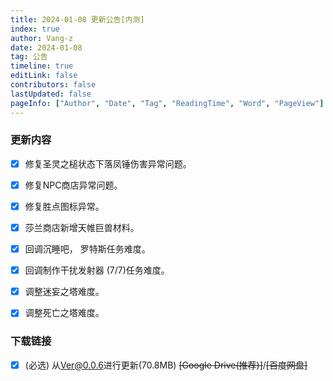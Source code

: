 ```yaml
---
title: 2024-01-08 更新公告[内测]
index: true
author: Vang-z
date: 2024-01-08
tag: 公告
timeline: true
editLink: false
contributors: false
lastUpdated: false
pageInfo: ["Author", "Date", "Tag", "ReadingTime", "Word", "PageView"]
---
```


### 更新内容
- [x] 修复<a>圣灵之槌状态下落凤锤</a>伤害异常问题。
- [x] 修复<a>NPC商店</a>异常问题。
- [x] 修复胜点图标异常。
- [x] 莎兰商店新增<a>天帷巨兽</a>材料。
- [x] 回调<a>沉睡吧， 罗特斯</a>任务难度。
- [x] 回调<a>制作干扰发射器 (7/7)</a>任务难度。
- [x] 调整<a>迷妄之塔</a>难度。
- [x] 调整<a>死亡之塔</a>难度。


### 下载链接
- [x] <a>(必选)</a> 从<a>Ver@0.0.6</a>进行更新(70.8MB) ~~<a>[Google Drive(推荐)]</a>~~/~~<a>[百度网盘]</a>~~
